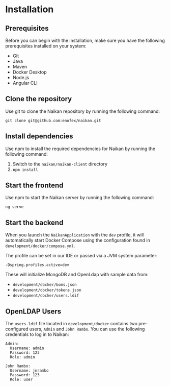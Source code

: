 # Installation

## Prerequisites

Before you can begin with the installation, make sure you have the following prerequisites installed on your system:

* Git
* Java
* Maven
* Docker Desktop
* Node.js
* Angular CLI

## Clone the repository

Use git to clone the Naikan repository by running the following command:

`git clone git@github.com:enofex/naikan.git`

## Install dependencies

Use npm to install the required dependencies for Naikan by running the following command:

1. Switch to the `naikan/naikan-client` directory
2. `npm install`

## Start the frontend

Use npm to start the Naikan server by running the following command:

`ng serve`

## Start the backend

When you launch the `NaikanApplication` with the `dev` profile, it will automatically start Docker Compose using the configuration found in `development/docker/compose.yml`. 

The profile can be set in our IDE or passed via a JVM system parameter:

`-Dspring.profiles.active=dev`

These will initialize MongoDB and OpenLdap with sample data from:

*  `development/docker/boms.json`
*  `development/docker/tokens.json`
*  `development/docker/users.ldif`

## OpenLDAP Users

The `users.ldif` file located in `development/docker` contains two pre-configured users, `Admin` and `John Rambo`. You can use the following credentials to log in to Naikan:

```
Admin:
  Username: admin
  Password: 123
  Role: admin

John Rambo:
  Username: jnrambo
  Password: 123
  Role: user
```
